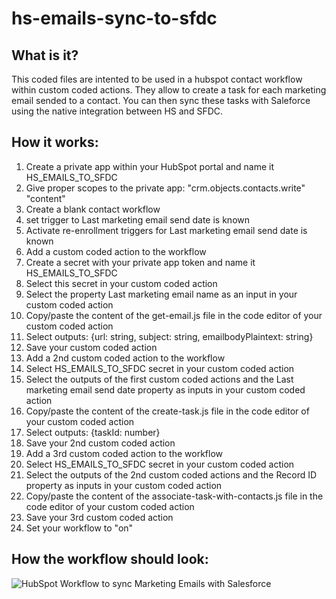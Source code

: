 # hs-emails-sync-to-sfdc

## What is it?
This coded files are intented to be used in a hubspot contact workflow within custom coded actions. They allow to create a task for each marketing email sended to a contact. You can then sync these tasks with Saleforce using the native integration between HS and SFDC. 

## How it works:

1. Create a private app within your HubSpot portal and name it HS_EMAILS_TO_SFDC
2. Give proper scopes to the private app: "crm.objects.contacts.write" "content"
3. Create a blank contact workflow
4. set trigger to Last marketing email send date is known
5. Activate re-enrollment triggers for Last marketing email send date is known
6. Add a custom coded action to the workflow
7. Create a secret with your private app token and name it HS_EMAILS_TO_SFDC
8. Select this secret in your custom coded action
9. Select the property Last marketing email name as an input in your custom coded action
10. Copy/paste the content of the get-email.js file in the code editor of your custom coded action
11. Select outputs: {url: string, subject: string, emailbodyPlaintext: string}
12. Save your custom coded action
13. Add a 2nd custom coded action to the workflow
14. Select HS_EMAILS_TO_SFDC secret in your custom coded action
15. Select the outputs of the first custom coded actions and the Last marketing email send date property as inputs in your custom coded action
16. Copy/paste the content of the create-task.js file in the code editor of your custom coded action
17. Select outputs: {taskId: number}
18. Save your 2nd custom coded action
19. Add a 3rd custom coded action to the workflow
20. Select HS_EMAILS_TO_SFDC secret in your custom coded action
21. Select the outputs of the 2nd custom coded actions and the Record ID property as inputs in your custom coded action
22. Copy/paste the content of the associate-task-with-contacts.js file in the code editor of your custom coded action
23. Save your 3rd custom coded action
24. Set your workflow to "on"

## How the workflow should look:
![HubSpot Workflow to sync Marketing Emails with Salesforce](/assets/images/base-octocat.svg)
